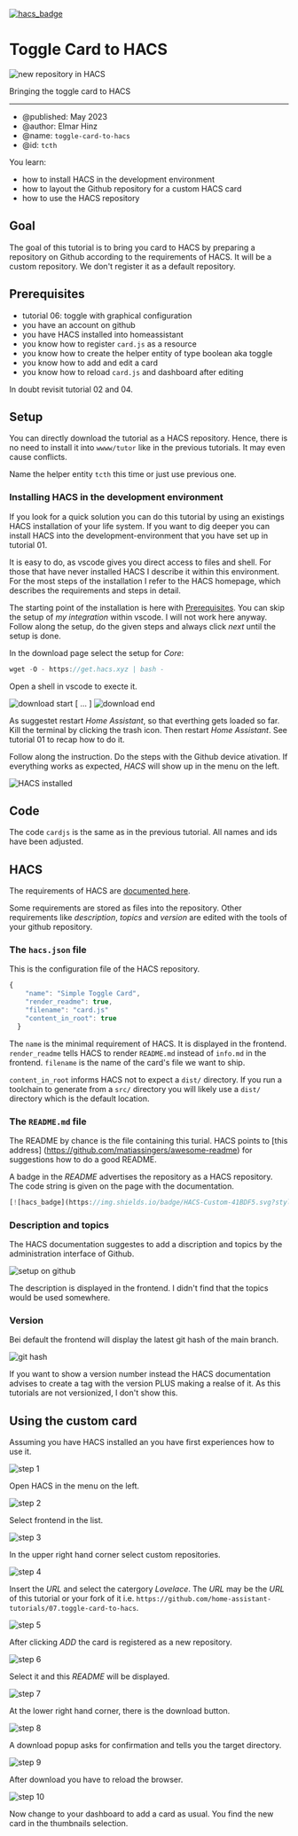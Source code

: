 [![hacs_badge](https://img.shields.io/badge/HACS-Custom-41BDF5.svg?style=for-the-badge)](https://github.com/hacs/integration)

# Toggle Card to HACS

![new repository in HACS](img/title-image.png)

Bringing the toggle card to HACS

***

* @published: May 2023
* @author: Elmar Hinz
* @name: `toggle-card-to-hacs`
* @id: `tcth`

You learn:

* how to install HACS in the development environment
* how to layout the Github repository for a custom HACS card
* how to use the HACS repository

## Goal

The goal of this tutorial is to bring you card to HACS by preparing a repository
on Github according to the requirements of HACS. It will be a custom repository.
We don't register it as a default repository.

## Prerequisites

* tutorial 06: toggle with graphical configuration
* you have an account on github
* you have HACS installed into homeassistant
* you know how to register `card.js` as a resource
* you know how to create the helper entity of type boolean aka toggle
* you know how to add and edit a card
* you know how to reload `card.js` and dashboard after editing

In doubt revisit tutorial 02 and 04.

## Setup

You can directly download the tutorial as a HACS repository. Hence, there
is no need to install it into `wwww/tutor` like in the previous tutorials. It
may even cause conflicts.

Name the helper entity `tcth` this time or just use previous one.

### Installing HACS in the development environment

If you look for a quick solution you can do this tutorial by using an existings
HACS installation of your life system. If you want to dig deeper you can install
HACS into the development-environment that you have set up in tutorial 01.

It is easy to do, as vscode gives you direct access to files and shell. For
those that have never installed HACS I describe it within this environment. For
the most steps of the installation I refer to the HACS homepage, which describes
the requirements and steps in detail.

The starting point of the installation is here with
[Prerequisites](https://hacs.xyz/docs/setup/prerequisites). You can skip the
setup of *my integration* within vscode. I will not work here anyway. Follow
along the setup, do the given steps and always click *next* until the setup is
done.

In the download page select the setup for *Core*:

```js
wget -O - https://get.hacs.xyz | bash -

```

Open a shell in vscode to execte it.

![download start](img/shell-download-start.png)
[ ... ]
![download end](img/shell-download-end.png)

As suggestet restart *Home Assistant*, so that everthing gets loaded so far.
Kill the terminal by clicking the trash icon. Then restart *Home Assistant*.
See tutorial 01 to recap how to do it.

Follow along the instruction. Do the steps with the Github device ativation. If
everything works as expected, *HACS* will show up in the menu on the left.

![HACS installed](img/success.png)

## Code

The code `cardjs` is the same as in the previous tutorial. All names and ids
have been adjusted.

## HACS

The requirements of HACS are [documented
here](https://hacs.xyz/docs/publish/start).

Some requirements are stored as files into the repository.  Other requirements
like *description*, *topics* and *version* are edited with the tools of your
github repository.

### The `hacs.json` file

This is the configuration file of the HACS repository.

```js
{
    "name": "Simple Toggle Card",
    "render_readme": true,
    "filename": "card.js"
    "content_in_root": true
  }
```

The `name` is the minimal requirement of HACS. It is displayed in the frontend.
`render_readme` tells HACS to render `README.md` instead of `info.md` in the
frontend. `filename` is the name of the card's file we want to ship.

`content_in_root` informs HACS not to expect a `dist/` directory.  If you run a
toolchain to generate from a `src/` directory you will likely use a `dist/`
directory which is the default location.

### The `README.md` file

The README by chance is the file containing this turial. HACS points to
[this address] (https://github.com/matiassingers/awesome-readme) for suggestions
how to do a good README.

A badge in the *README* advertises the repository as a HACS repository. The code
string is given on the page with the documentation.

```js
[![hacs_badge](https://img.shields.io/badge/HACS-Custom-41BDF5.svg?style=for-the-badge)](https://github.com/hacs/integration)
```

### Description and topics

The HACS documentation suggestes to add a discription and topics by the
administration interface of Github.

![setup on github](img/description-topcis.png)

The description is displayed in the frontend. I didn't find that the topics
would be used somewhere.

### Version

Bei default the frontend will display the latest git hash of the main branch.

![git hash](img/git-hash.png)

If you want to show a version number instead the HACS documentation advises
to create a tag with the version PLUS making a realse of it.
As this tutorials are not versionized, I don't show this.

## Using the custom card

Assuming you have HACS installed an you have first experiences how to use it.

![step 1](img/1-hacs-in-menu.png)

Open HACS in the menu on the left.

![step 2](img/2-frontend-selection.png)

Select frontend in the list.

![step 3](img/3-custom-repository-selection.png)

In the upper right hand corner select custom repositories.

![step 4](img/4-url-insertion.png)

Insert the *URL* and select the catergory *Lovelace*. The *URL* may be the *URL* of
this tutorial or your fork of it i.e. `https://github.com/home-assistant-tutorials/07.toggle-card-to-hacs`.

![step 5](img/5-new-repository.png)

After clicking *ADD* the card is registered as a new repository.

![step 6](img/6-readme.png)

Select it and this *README* will be displayed.

![step 7](img/7-downoad-button.png)

At the lower right hand corner, there is the download button.

![step 8](img/8-download-popup.png)

A download popup asks for confirmation and tells you the target directory.

![step 9](img/9-reload-popup.png)

After download you have to reload the browser.

![step 10](img/10-custom-card-selection.png)

Now change to your dashboard to add a card as usual. You find the new
card in the thumbnails selection.
